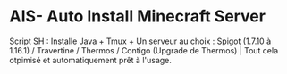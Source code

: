 # AIS- Auto Install Minecraft Server

Script SH : Installe Java + Tmux + Un serveur au choix : Spigot (1.7.10 à 1.16.1) / Travertine / Thermos / Contigo (Upgrade de Thermos) | Tout cela otpimisé et automatiquement prêt à l'usage.
